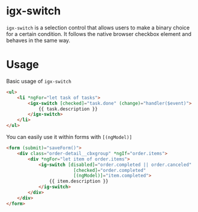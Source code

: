 # igx-switch

`igx-switch` is a selection control that allows users to make a binary choice
for a certain condition. It follows the native browser checkbox element and behaves
in the same way.

# Usage

Basic usage of `igx-switch`

```html
<ul>
    <li *ngFor="let task of tasks">
        <igx-switch [checked]="task.done" (change)="handler($event)">
            {{ task.description }}
        </igx-switch>
    </li>
</ul>
```

You can easily use it within forms with `[(ngModel)]`

```html
<form (submit)="saveForm()">
    <div class="order-detail__cbxgroup" *ngIf="order.items">
        <div *ngFor="let item of order.items">
            <ig-switch [disabled]="order.completed || order.canceled"
                         [checked]="order.completed"
                         [(ngModel)]="item.completed">
                {{ item.description }}
            </ig-switch>
        </div>
    </div>
</form>
```
